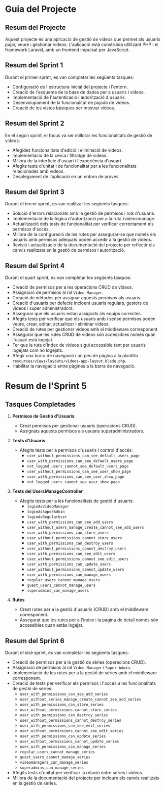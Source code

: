 # Guia del Projecte

## Resum del Projecte
Aquest projecte és una aplicació de gestió de vídeos que permet als usuaris pujar, veure i gestionar vídeos. L'aplicació està construïda utilitzant PHP i el framework Laravel, amb un frontend impulsat per JavaScript.

## Resum del Sprint 1
Durant el primer sprint, es van completar les següents tasques:
- Configuració de l'estructura inicial del projecte i l'entorn.
- Creació de l'esquema de la base de dades per a usuaris i vídeos.
- Implementació de l'autenticació i autorització d'usuaris.
- Desenvolupament de la funcionalitat de pujada de vídeos.
- Creació de les vistes bàsiques per mostrar vídeos.

## Resum del Sprint 2
En el segon sprint, el focus va ser millorar les funcionalitats de gestió de vídeos:
- Afegides funcionalitats d'edició i eliminació de vídeos.
- Implementació de la cerca i filtratge de vídeos.
- Millora de la interfície d'usuari i l'experiència d'usuari.
- Afegits tests d'unitat i de funcionalitat per a les funcionalitats relacionades amb vídeos.
- Desplegament de l'aplicació en un entorn de proves.

## Resum del Sprint 3
Durant el tercer sprint, es van realitzar les següents tasques:
- Solució d'errors relacionats amb la gestió de permisos i rols d'usuaris.
- Implementació de la lògica d'autorització per a la ruta /videosmanage.
- Actualització dels tests de funcionalitat per verificar correctament els permisos d'accés.
- Millora de la configuració de les rutes per assegurar-se que només els usuaris amb permisos adequats poden accedir a la gestió de vídeos.
- Revisió i actualització de la documentació del projecte per reflectir els canvis realitzats en la gestió de permisos i autorització.

## Resum del Sprint 4
Durant el quart sprint, es van completar les següents tasques:
- Creació de permisos per a les operacions CRUD de vídeos.
- Assignació de permisos al rol `Video Manager`.
- Creació de mètodes per assignar aquests permisos als usuaris.
- Creació d'usuaris per defecte incloent usuaris regulars, gestors de vídeos i super administradors.
- Assegurar que els usuaris estan assignats als equips correctes.
- Afegits tests per verificar que els usuaris amb i sense permisos poden veure, crear, editar, actualitzar i eliminar vídeos.
- Creació de rutes per gestionar vídeos amb el middleware corresponent.
- Assegurar que les rutes CRUD de vídeos són accessibles només quan l'usuari està logejat.
- Fer que la ruta d'índex de vídeos sigui accessible tant per usuaris logejats com no logejats.
- Afegir una barra de navegació i un peu de pàgina a la plantilla `resources/views/layouts/videos-app-layout.blade.php`.
- Habilitar la navegació entre pàgines a la barra de navegació.

# Resum de l'Sprint 5

## Tasques Completades

1. **Permisos de Gestió d'Usuaris**
    - Creat permisos per gestionar usuaris (operacions CRUD).
    - Assignats aquests permisos als usuaris superadministradors.

2. **Tests d'Usuaris**
    - Afegits tests per a permisos d'usuaris i control d'accés:
        - `user_without_permissions_can_see_default_users_page`
        - `user_with_permissions_can_see_default_users_page`
        - `not_logged_users_cannot_see_default_users_page`
        - `user_without_permissions_can_see_user_show_page`
        - `user_with_permissions_can_see_user_show_page`
        - `not_logged_users_cannot_see_user_show_page`

3. **Tests del UsersManageController**
    - Afegits tests per a les funcionalitats de gestió d'usuaris:
        - `loginAsVideoManager`
        - `loginAsSuperAdmin`
        - `loginAsRegularUser`
        - `user_with_permissions_can_see_add_users`
        - `user_without_users_manage_create_cannot_see_add_users`
        - `user_with_permissions_can_store_users`
        - `user_without_permissions_cannot_store_users`
        - `user_with_permissions_can_destroy_users`
        - `user_without_permissions_cannot_destroy_users`
        - `user_with_permissions_can_see_edit_users`
        - `user_without_permissions_cannot_see_edit_users`
        - `user_with_permissions_can_update_users`
        - `user_without_permissions_cannot_update_users`
        - `user_with_permissions_can_manage_users`
        - `regular_users_cannot_manage_users`
        - `guest_users_cannot_manage_users`
        - `superadmins_can_manage_users`

4. **Rutes**
    - Creat rutes per a la gestió d'usuaris (CRUD) amb el middleware corresponent.
    - Assegurat que les rutes per a l'índex i la pàgina de detall només són accessibles quan estàs logejat.



## Resum del Sprint 6
Durant el sisè sprint, es van completar les següents tasques:
- Creació de permisos per a la gestió de sèries (operacions CRUD).
- Assignació de permisos al rol `Video Manager` i `Super Admin`.
- Implementació de les rutes per a la gestió de sèries amb el middleware corresponent.
- Creació de tests per verificar els permisos i l'accés a les funcionalitats de gestió de sèries:
    - `user_with_permissions_can_see_add_series`
    - `user_without_series_manage_create_cannot_see_add_series`
    - `user_with_permissions_can_store_series`
    - `user_without_permissions_cannot_store_series`
    - `user_with_permissions_can_destroy_series`
    - `user_without_permissions_cannot_destroy_series`
    - `user_with_permissions_can_see_edit_series`
    - `user_without_permissions_cannot_see_edit_series`
    - `user_with_permissions_can_update_series`
    - `user_without_permissions_cannot_update_series`
    - `user_with_permissions_can_manage_series`
    - `regular_users_cannot_manage_series`
    - `guest_users_cannot_manage_series`
    - `videomanagers_can_manage_series`
    - `superadmins_can_manage_series`
- Afegits tests d'unitat per verificar la relació entre sèries i vídeos.
- Millora de la documentació del projecte per incloure els canvis realitzats en la gestió de sèries.
